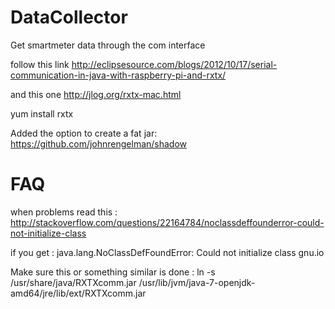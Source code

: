 DataCollector
=============

Get smartmeter data through the com interface

follow this link http://eclipsesource.com/blogs/2012/10/17/serial-communication-in-java-with-raspberry-pi-and-rxtx/

and this one http://jlog.org/rxtx-mac.html

yum install rxtx

Added the option to create a fat jar:
https://github.com/johnrengelman/shadow

FAQ
============
when problems read this : http://stackoverflow.com/questions/22164784/noclassdeffounderror-could-not-initialize-class

if you get : java.lang.NoClassDefFoundError: Could not initialize class gnu.io

Make sure this or something similar is done : ln -s /usr/share/java/RXTXcomm.jar /usr/lib/jvm/java-7-openjdk-amd64/jre/lib/ext/RXTXcomm.jar

